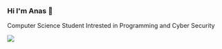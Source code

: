 ### Hi I'm Anas 👋

Computer Science Student Intrested in Programming and Cyber Security

![](https://komarev.com/ghpvc/?username=7imye&color=green)
